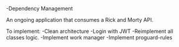 -Dependency Management

An ongoing application that consumes a Rick and Morty API.

To implement:
  -Clean architecture
  -Login with JWT
  -Reimplement all classes logic.
  -Implement work manager
  -Implement proguard-rules
